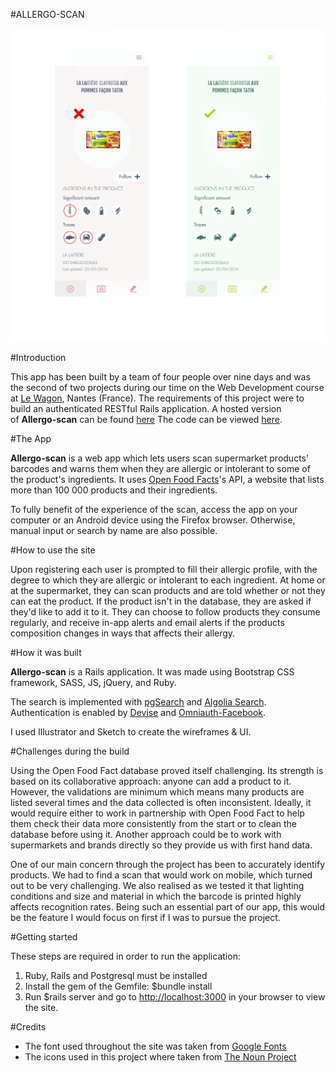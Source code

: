 #ALLERGO-SCAN

![Image of Allergo-Scan](https://github.com/laurage/allergo/blob/master/allergo.jpg)

#Introduction

This app has been built by a team of four people over nine days and was the second of two projects during our time on the Web Development course at [Le Wagon](https://www.lewagon.com), Nantes (France). The requirements of this project were to build an authenticated RESTful Rails application. A hosted version of **Allergo-scan** can be found [here](http://www.allergo-scan.com/) The code can be viewed [here](https://github.com/laurage/allergo).

#The App

**Allergo-scan** is a web app which lets users scan supermarket products' barcodes and warns them when they are allergic or intolerant to some of the product's ingredients.
It uses [Open Food Facts](https://world.openfoodfacts.org)'s API, a website that lists more than 100 000 products and their ingredients.

To fully benefit of the experience of the scan, access the app on your computer or an Android device using the Firefox browser. Otherwise, manual input or search by name are also possible.

#How to use the site

Upon registering each user is prompted to fill their allergic profile, with the degree to which they are allergic or intolerant to each ingredient. At home or at the supermarket, they can scan products and are told whether or not they can eat the product.
If the product isn't in the database, they are asked if they'd like to add it to it.
They can choose to follow products they consume regularly, and receive in-app alerts and email alerts if the products composition changes in ways that affects their allergy.

#How it was built

**Allergo-scan** is a Rails application. It was made using Bootstrap CSS framework, SASS, JS, jQuery, and Ruby.

The search is implemented with [pgSearch](https://github.com/Casecommons/pg_search) and [Algolia Search](https://www.algolia.com/).
Authentication is enabled by [Devise](https://github.com/plataformatec/devise) and [Omniauth-Facebook](https://github.com/mkdynamic/omniauth-facebook).

I used Illustrator and Sketch to create the wireframes & UI.

#Challenges during the build

Using the Open Food Fact database proved itself challenging. Its strength is based on its collaborative approach: anyone can add a product to it. However, the validations are minimum which means many products are listed several times and the data collected is often inconsistent. Ideally, it would require either to work in partnership with Open Food Fact to help them check their data more consistently from the start or to clean the database before using it. Another approach could be to work with supermarkets and brands directly so they provide us with first hand data.

One of our main concern through the project has been to accurately identify products. We had to find a scan that would work on mobile, which turned out to be very challenging. We also realised as we tested it that lighting conditions and size and material in which the barcode is printed highly affects recognition rates. Being such an essential part of our app, this would be the feature I would focus on first if I was to pursue the project.

#Getting started

These steps are required in order to run the application:

1. Ruby, Rails and Postgresql must be installed
2. Install the gem of the Gemfile: $bundle install
3. Run $rails server and go to [http://localhost:3000](http://localhost:3000) in your browser to view the site.

#Credits

* The font used throughout the site was taken from [Google Fonts](https://fonts.google.com/)
* The icons used in this project where taken from [The Noun Project](https://thenounproject.com/)
